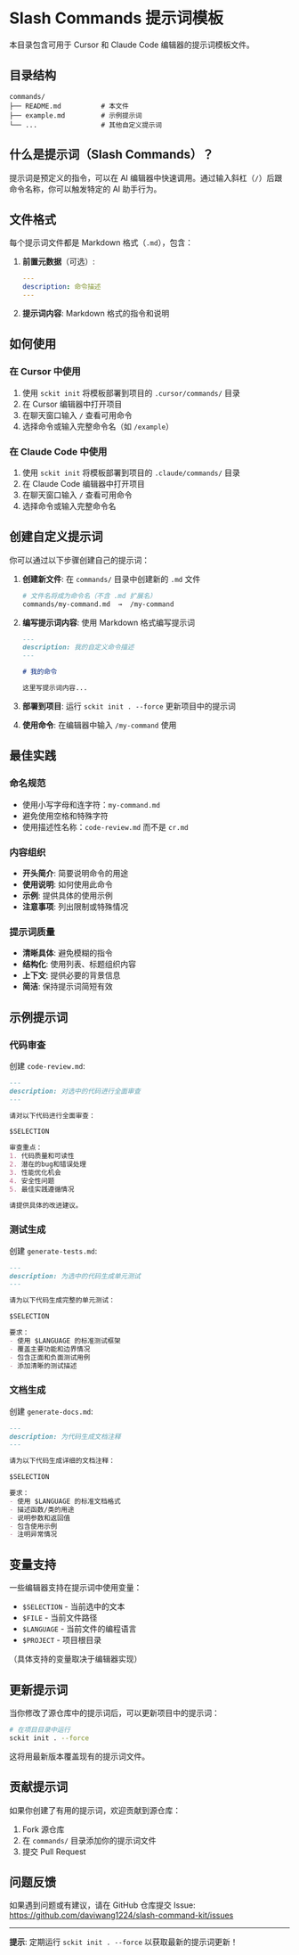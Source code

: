 # Slash Commands 提示词模板

本目录包含可用于 Cursor 和 Claude Code 编辑器的提示词模板文件。

## 目录结构

```
commands/
├── README.md          # 本文件
├── example.md         # 示例提示词
└── ...                # 其他自定义提示词
```

## 什么是提示词（Slash Commands）？

提示词是预定义的指令，可以在 AI 编辑器中快速调用。通过输入斜杠（`/`）后跟命令名称，你可以触发特定的 AI 助手行为。

## 文件格式

每个提示词文件都是 Markdown 格式（`.md`），包含：

1. **前置元数据**（可选）:
   ```yaml
   ---
   description: 命令描述
   ---
   ```

2. **提示词内容**: Markdown 格式的指令和说明

## 如何使用

### 在 Cursor 中使用

1. 使用 `sckit init` 将模板部署到项目的 `.cursor/commands/` 目录
2. 在 Cursor 编辑器中打开项目
3. 在聊天窗口输入 `/` 查看可用命令
4. 选择命令或输入完整命令名（如 `/example`）

### 在 Claude Code 中使用

1. 使用 `sckit init` 将模板部署到项目的 `.claude/commands/` 目录
2. 在 Claude Code 编辑器中打开项目
3. 在聊天窗口输入 `/` 查看可用命令
4. 选择命令或输入完整命令名

## 创建自定义提示词

你可以通过以下步骤创建自己的提示词：

1. **创建新文件**: 在 `commands/` 目录中创建新的 `.md` 文件
   ```bash
   # 文件名将成为命令名（不含 .md 扩展名）
   commands/my-command.md  →  /my-command
   ```

2. **编写提示词内容**: 使用 Markdown 格式编写提示词
   ```markdown
   ---
   description: 我的自定义命令描述
   ---

   # 我的命令

   这里写提示词内容...
   ```

3. **部署到项目**: 运行 `sckit init . --force` 更新项目中的提示词

4. **使用命令**: 在编辑器中输入 `/my-command` 使用

## 最佳实践

### 命名规范

- 使用小写字母和连字符：`my-command.md`
- 避免使用空格和特殊字符
- 使用描述性名称：`code-review.md` 而不是 `cr.md`

### 内容组织

- **开头简介**: 简要说明命令的用途
- **使用说明**: 如何使用此命令
- **示例**: 提供具体的使用示例
- **注意事项**: 列出限制或特殊情况

### 提示词质量

- **清晰具体**: 避免模糊的指令
- **结构化**: 使用列表、标题组织内容
- **上下文**: 提供必要的背景信息
- **简洁**: 保持提示词简短有效

## 示例提示词

### 代码审查

创建 `code-review.md`:

```markdown
---
description: 对选中的代码进行全面审查
---

请对以下代码进行全面审查：

$SELECTION

审查重点：
1. 代码质量和可读性
2. 潜在的bug和错误处理
3. 性能优化机会
4. 安全性问题
5. 最佳实践遵循情况

请提供具体的改进建议。
```

### 测试生成

创建 `generate-tests.md`:

```markdown
---
description: 为选中的代码生成单元测试
---

请为以下代码生成完整的单元测试：

$SELECTION

要求：
- 使用 $LANGUAGE 的标准测试框架
- 覆盖主要功能和边界情况
- 包含正面和负面测试用例
- 添加清晰的测试描述
```

### 文档生成

创建 `generate-docs.md`:

```markdown
---
description: 为代码生成文档注释
---

请为以下代码生成详细的文档注释：

$SELECTION

要求：
- 使用 $LANGUAGE 的标准文档格式
- 描述函数/类的用途
- 说明参数和返回值
- 包含使用示例
- 注明异常情况
```

## 变量支持

一些编辑器支持在提示词中使用变量：

- `$SELECTION` - 当前选中的文本
- `$FILE` - 当前文件路径
- `$LANGUAGE` - 当前文件的编程语言
- `$PROJECT` - 项目根目录

（具体支持的变量取决于编辑器实现）

## 更新提示词

当你修改了源仓库中的提示词后，可以更新项目中的提示词：

```bash
# 在项目目录中运行
sckit init . --force
```

这将用最新版本覆盖现有的提示词文件。

## 贡献提示词

如果你创建了有用的提示词，欢迎贡献到源仓库：

1. Fork 源仓库
2. 在 `commands/` 目录添加你的提示词文件
3. 提交 Pull Request

## 问题反馈

如果遇到问题或有建议，请在 GitHub 仓库提交 Issue:
https://github.com/daviwang1224/slash-command-kit/issues

---

**提示**: 定期运行 `sckit init . --force` 以获取最新的提示词更新！

